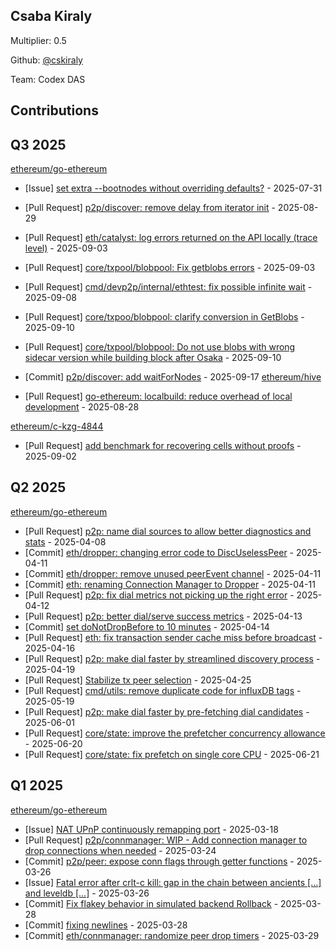 
## Csaba Kiraly
Multiplier: 0.5

Github: [@cskiraly](https://github.com/cskiraly)

Team: Codex DAS

## Contributions

## Q3 2025


[ethereum/go-ethereum](https://github.com/ethereum/go-ethereum)
* [Issue] [set extra --bootnodes without overriding defaults?](https://github.com/ethereum/go-ethereum/issues/32312) - 2025-07-31

* [Pull Request] [p2p/discover: remove delay from iterator init](https://github.com/ethereum/go-ethereum/pull/32517) - 2025-08-29
* [Pull Request] [eth/catalyst: log errors returned on the API locally (trace level)](https://github.com/ethereum/go-ethereum/pull/32539) - 2025-09-03
* [Pull Request] [core/txpool/blobpool: Fix getblobs errors](https://github.com/ethereum/go-ethereum/pull/32538) - 2025-09-03
* [Pull Request] [cmd/devp2p/internal/ethtest: fix possible infinite wait](https://github.com/ethereum/go-ethereum/pull/32551) - 2025-09-08
* [Pull Request] [core/txpoo/blobpool: clarify conversion in GetBlobs](https://github.com/ethereum/go-ethereum/pull/32578) - 2025-09-10
* [Pull Request] [core/txpool/blobpool: Do not use blobs with wrong sidecar version while building block after Osaka](https://github.com/ethereum/go-ethereum/pull/32577) - 2025-09-10
* [Commit] [p2p/discover: add waitForNodes](https://github.com/ethereum/go-ethereum/commit/46e4f0b5c1d269e29d26a273016b18afbd13bbc4) - 2025-09-17
[ethereum/hive](https://github.com/ethereum/hive)
* [Pull Request] [go-ethereum: localbuild: reduce overhead of local development](https://github.com/ethereum/hive/pull/1336) - 2025-08-28

[ethereum/c-kzg-4844](https://github.com/ethereum/c-kzg-4844)
* [Pull Request] [add benchmark for recovering cells without proofs](https://github.com/ethereum/c-kzg-4844/pull/596) - 2025-09-02
## Q2 2025


[ethereum/go-ethereum](https://github.com/ethereum/go-ethereum)
* [Pull Request] [p2p: name dial sources to allow better diagnostics and stats](https://github.com/ethereum/go-ethereum/pull/31588) - 2025-04-08
* [Commit] [eth/dropper: changing error code to DiscUselessPeer](https://github.com/ethereum/go-ethereum/commit/2a9372ea5fcf0f3b0bb1d71a0bcf21d9db02c9f5) - 2025-04-11
* [Commit] [eth/dropper: remove unused peerEvent channel](https://github.com/ethereum/go-ethereum/commit/ff66b1c42e163925a6a2a393a123160187b9a48d) - 2025-04-11
* [Commit] [eth: renaming Connection Manager to Dropper](https://github.com/ethereum/go-ethereum/commit/42d2c9b588fbe0621bb81fb3fb3f377e3a04656b) - 2025-04-11
* [Pull Request] [p2p: fix dial metrics not picking up the right error](https://github.com/ethereum/go-ethereum/pull/31621) - 2025-04-12
* [Pull Request] [p2p: better dial/serve success metrics](https://github.com/ethereum/go-ethereum/pull/31629) - 2025-04-13
* [Commit] [set doNotDropBefore to 10 minutes](https://github.com/ethereum/go-ethereum/commit/976e039e3760b6d808de49327cbc3ea264004120) - 2025-04-14
* [Pull Request] [eth: fix transaction sender cache miss before broadcast](https://github.com/ethereum/go-ethereum/pull/31657) - 2025-04-16
* [Pull Request] [p2p: make dial faster by streamlined discovery process](https://github.com/ethereum/go-ethereum/pull/31678) - 2025-04-19
* [Pull Request] [Stabilize tx peer selection](https://github.com/ethereum/go-ethereum/pull/31714) - 2025-04-25
* [Pull Request] [cmd/utils: remove duplicate code for influxDB tags](https://github.com/ethereum/go-ethereum/pull/31854) - 2025-05-19
* [Pull Request] [p2p: make dial faster by pre-fetching dial candidates](https://github.com/ethereum/go-ethereum/pull/31944) - 2025-06-01
* [Pull Request] [core/state: improve the prefetcher concurrency allowance](https://github.com/ethereum/go-ethereum/pull/32071) - 2025-06-20
* [Pull Request] [core/state: fix prefetch on single core CPU](https://github.com/ethereum/go-ethereum/pull/32075) - 2025-06-21
## Q1 2025

[ethereum/go-ethereum](https://github.com/ethereum/go-ethereum)
* [Issue] [NAT UPnP continuously remapping port](https://github.com/ethereum/go-ethereum/issues/31418) - 2025-03-18
* [Pull Request] [p2p/connmanager: WIP - Add connection manager to drop connections when needed](https://github.com/ethereum/go-ethereum/pull/31476) - 2025-03-24
* [Commit] [p2p/peer: expose conn flags through getter functions](https://github.com/ethereum/go-ethereum/commit/f9e01c309923303b1fadb7acba0a3b04c7a1885e) - 2025-03-26
* [Issue] [Fatal error after crlt-c kill: gap in the chain between ancients [...] and leveldb [...]](https://github.com/ethereum/go-ethereum/issues/31499) - 2025-03-26
* [Commit] [Fix flakey behavior in simulated backend Rollback](https://github.com/ethereum/go-ethereum/commit/7cbf934488b510206b8d0c9e1453fe9fad83692a) - 2025-03-28
* [Commit] [fixing newlines](https://github.com/ethereum/go-ethereum/commit/e78999b308b6d7e5c2bf0832e0eeeb4aa4723ce9) - 2025-03-28
* [Commit] [eth/connmanager: randomize peer drop timers](https://github.com/ethereum/go-ethereum/commit/8bb7f1ed115e224b50c5b75b719f891cfe659b9b) - 2025-03-29
